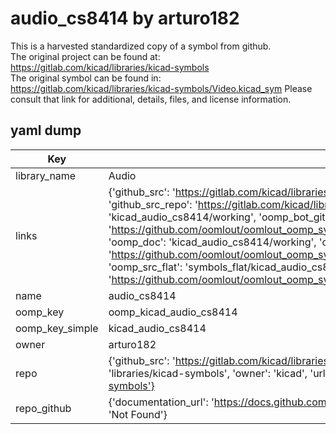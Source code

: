 # audio_cs8414 by arturo182  
This is a harvested standardized copy of a symbol from github.  
The original project can be found at:  
https://gitlab.com/kicad/libraries/kicad-symbols  
The original symbol can be found in:
https://gitlab.com/kicad/libraries/kicad-symbols/Video.kicad_sym
Please consult that link for additional, details, files, and license information.  
## yaml dump  
| Key | Value |  
| --- | --- |  
| library_name | Audio |  
| links | {'github_src': 'https://gitlab.com/kicad/libraries/kicad-symbols/Video.kicad_sym', 'github_src_repo': 'https://gitlab.com/kicad/libraries/kicad-symbols', 'oomp_bot': 'kicad_audio_cs8414/working', 'oomp_bot_github': 'https://github.com/oomlout/oomlout_oomp_symbol_bot/tree/main/kicad_audio_cs8414/working', 'oomp_doc': 'kicad_audio_cs8414/working', 'oomp_doc_github': 'https://github.com/oomlout/oomlout_oomp_symbol_doc/tree/main/kicad_audio_cs8414/working', 'oomp_src_flat': 'symbols_flat/kicad_audio_cs8414/working', 'oomp_src_flat_github': 'https://github.com/oomlout/oomlout_oomp_symbol_src/tree/main/kicad_audio_cs8414/working'} |  
| name | audio_cs8414 |  
| oomp_key | oomp_kicad_audio_cs8414 |  
| oomp_key_simple | kicad_audio_cs8414 |  
| owner | arturo182 |  
| repo | {'github_src': 'https://gitlab.com/kicad/libraries/kicad-symbols/Video.kicad_sym', 'name': 'libraries/kicad-symbols', 'owner': 'kicad', 'url': 'https://gitlab.com/kicad/libraries/kicad-symbols'} |  
| repo_github | {'documentation_url': 'https://docs.github.com/rest/repos/repos#get-a-repository', 'message': 'Not Found'} |  

